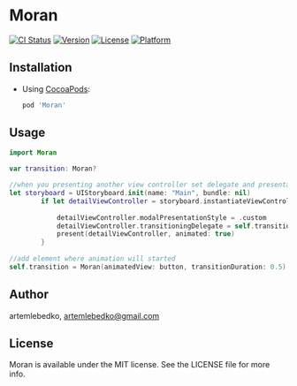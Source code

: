 # Moran

[![CI Status](https://img.shields.io/travis/artemlebedko/Moran.svg?style=flat)](https://travis-ci.org/artemlebedko/Moran)
[![Version](https://img.shields.io/cocoapods/v/Moran.svg?style=flat)](https://cocoapods.org/pods/Moran)
[![License](https://img.shields.io/cocoapods/l/Moran.svg?style=flat)](https://cocoapods.org/pods/Moran)
[![Platform](https://img.shields.io/cocoapods/p/Moran.svg?style=flat)](https://cocoapods.org/pods/Moran)

## Installation

- Using [CocoaPods](http://cocoapods.org/):

  ```ruby
  pod 'Moran'
  ```

## Usage
```Swift
import Moran

var transition: Moran?

//when you presenting another view controller set delegate and presentation style
let storyboard = UIStoryboard.init(name: "Main", bundle: nil)
        if let detailViewController = storyboard.instantiateViewController(withIdentifier: "DetailViewController") as? DetailViewController {
            
            detailViewController.modalPresentationStyle = .custom
            detailViewController.transitioningDelegate = self.transition
            present(detailViewController, animated: true)
        }
        
//add element where animation will started
self.transition = Moran(animatedView: button, transitionDuration: 0.5)
```

## Author

artemlebedko, artemlebedko@gmail.com

## License

Moran is available under the MIT license. See the LICENSE file for more info.
